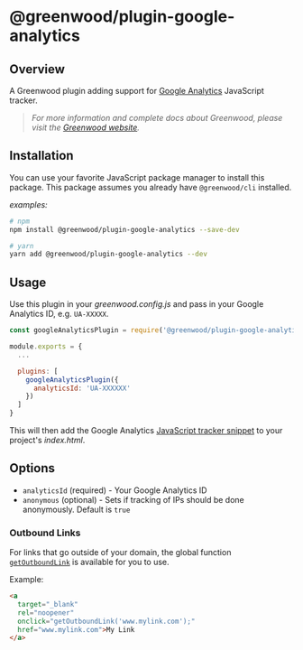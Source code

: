 # @greenwood/plugin-google-analytics

## Overview
A Greenwood plugin adding support for [Google Analytics](https://developers.google.com/analytics/) JavaScript tracker. 

> _For more information and complete docs about Greenwood, please visit the [Greenwood website](https://www.greenwoodjs.io/)._  


## Installation
You can use your favorite JavaScript package manager to install this package.  This package assumes you already have `@greenwood/cli` installed.

_examples:_
```bash
# npm
npm install @greenwood/plugin-google-analytics --save-dev

# yarn
yarn add @greenwood/plugin-google-analytics --dev
```

## Usage
Use this plugin in your _greenwood.config.js_ and pass in your Google Analytics ID, e.g. `UA-XXXXX`.

```javascript
const googleAnalyticsPlugin = require('@greenwood/plugin-google-analytics');

module.exports = {
  ...

  plugins: [
    googleAnalyticsPlugin({
      analyticsId: 'UA-XXXXXX'
    })
  ]
}
```

This will then add the Google Analytics [JavaScript tracker snippet](https://developers.google.com/analytics/devguides/collection/analyticsjs/) to your project's _index.html_.


## Options
- `analyticsId` (required) - Your Google Analytics ID
- `anonymous` (optional) - Sets if tracking of IPs should be done anonymously.  Default is `true`

### Outbound Links
For links that go outside of your domain, the global function [`getOutboundLink`](https://support.google.com/analytics/answer/7478520) is available for you to use.  

Example:
```html
<a 
  target="_blank" 
  rel="noopener"
  onclick="getOutboundLink('www.mylink.com');" 
  href="www.mylink.com">My Link
</a>
```